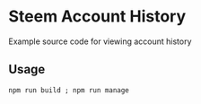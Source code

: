 # Steem Account History

Example source code for viewing account history

## Usage

```
npm run build ; npm run manage
```